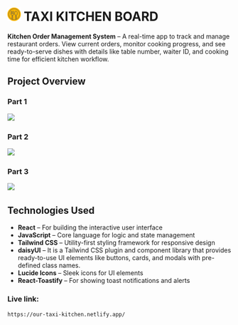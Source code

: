 # <img src="/src/assets/logo.png" width="30px" /> TAXI KITCHEN BOARD

**Kitchen Order Management System** – A real-time app to track and manage restaurant orders. View current orders, monitor cooking progress, and see ready-to-serve dishes with details like table number, waiter ID, and cooking time for efficient kitchen workflow.

## Project Overview

### Part 1

<img src="https://i.ibb.co.com/JWS20V6J/Screenshot-2025-10-01-214832.png"/>

### Part 2

<img src="https://i.ibb.co.com/MxmY5D79/Screenshot-2025-10-01-215300.png"/>

### Part 3

<img src="https://i.ibb.co.com/HpgpDBzW/Screenshot-2025-10-01-220047.png"/>

## Technologies Used

- **React** – For building the interactive user interface
- **JavaScript** – Core language for logic and state management
- **Tailwind CSS** – Utility-first styling framework for responsive design
- **daisyUI** – It is a Tailwind CSS plugin and component library that provides ready-to-use UI elements like buttons, cards, and modals with pre-defined class names.
- **Lucide Icons** – Sleek icons for UI elements
- **React-Toastify** – For showing toast notifications and alerts

### Live link:

```
https://our-taxi-kitchen.netlify.app/ 
```
